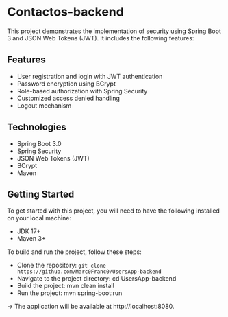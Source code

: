 # Contactos-backend
This project demonstrates the implementation of security using Spring Boot 3 and JSON Web Tokens (JWT). It includes the following features:

## Features
* User registration and login with JWT authentication
* Password encryption using BCrypt
* Role-based authorization with Spring Security
* Customized access denied handling
* Logout mechanism

## Technologies
* Spring Boot 3.0
* Spring Security
* JSON Web Tokens (JWT)
* BCrypt
* Maven
 
## Getting Started
To get started with this project, you will need to have the following installed on your local machine:

* JDK 17+
* Maven 3+


To build and run the project, follow these steps:

* Clone the repository: `git clone https://github.com/Marc0Franc0/UsersApp-backend`
* Navigate to the project directory: cd UsersApp-backend
* Build the project: mvn clean install
* Run the project: mvn spring-boot:run 

-> The application will be available at http://localhost:8080.
